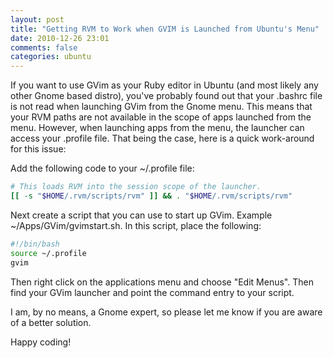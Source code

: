 ```yaml
---
layout: post
title: "Getting RVM to Work when GVIM is Launched from Ubuntu's Menu"
date: 2010-12-26 23:01
comments: false
categories: ubuntu
---
```

If you want to use GVim as your Ruby editor in Ubuntu (and most likely any other Gnome based distro), you've probably found out that your .bashrc file is not read when launching GVim from the Gnome menu. This means that your RVM paths are not available in the scope of apps launched from the menu. However, when launching apps from the menu, the launcher can access your .profile file. That being the case, here is a quick work-around for this issue:

Add the following code to your ~/.profile file:
```bash
# This loads RVM into the session scope of the launcher.
[[ -s "$HOME/.rvm/scripts/rvm" ]] && . "$HOME/.rvm/scripts/rvm"
```
Next create a script that you can use to start up GVim. Example ~/Apps/GVim/gvimstart.sh. In this script, place the following:
```bash
#!/bin/bash
source ~/.profile 
gvim
```
Then right click on the applications menu and choose "Edit Menus". Then find your GVim launcher and point the command entry to your script.

I am, by no means, a Gnome expert, so please let me know if you are aware of a better solution.

Happy coding! 

